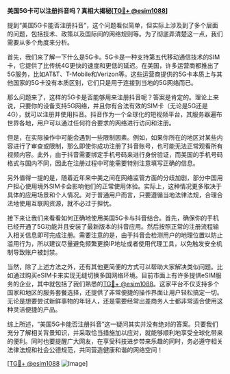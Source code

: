 **美国5G卡可以注册抖音吗？真相大揭秘[[TG💪+ @esim1088](https://t.me/s/esim1088)]**

提到“美国5G卡能否注册抖音”，这个问题看似简单，但实际上涉及到了多个层面的问题，包括技术、政策以及国际间的网络规则等。为了彻底弄清楚这一点，我们需要从多个角度来分析。

首先，我们来了解一下什么是5G卡。5G卡是一种支持第五代移动通信技术的SIM卡，它提供了比传统4G更快的速度和更低的延迟。在美国，许多运营商都推出了5G服务，比如AT&T、T-Mobile和Verizon等。这些运营商提供的5G卡本质上与其他国家的5G卡没有本质区别，它们只是用于连接到当地的5G网络而已。

那么问题来了，这样的5G卡是否能够用来注册抖音呢？答案是肯定的。理论上来说，只要你的设备支持5G网络，并且你有合法有效的SIM卡（无论是5G还是4G），就可以注册并使用抖音。抖音作为一个全球化的短视频平台，其服务器遍布世界各地，用户可以通过任何符合要求的网络进行访问和注册。

但是，在实际操作中可能会遇到一些限制因素。例如，如果你所在的地区对某些内容进行了审查或限制，那么即使你成功注册了抖音账号，也可能无法正常观看所有视频内容。此外，由于抖音需要绑定手机号码来进行身份验证，而美国的手机号码格式与国内不同，因此在注册过程中可能需要特别注意填写正确的信息。

另外值得一提的是，随着近年来中美之间在网络监管方面的分歧加剧，部分中国用户担心使用境外SIM卡会影响他们的正常使用体验。实际上，这种情况更多取决于具体的应用场景和个人情况。对于普通用户而言，只要遵循当地法律法规，合理合法地使用互联网资源，就不必过于担忧。

接下来让我们来看看如何正确地使用美国5G卡与抖音结合。首先，确保你的手机已经开通了5G功能并且安装了最新版本的抖音应用。然后按照正常的注册流程输入相关信息即可完成注册。需要注意的是，由于抖音会检测用户的地理位置以防止滥用行为，所以建议尽量避免频繁更换IP地址或者使用代理工具，以免触发安全机制导致账户被封禁。

当然，除了上述方法之外，还有其他更简便的方式可以帮助大家解决类似问题。比如通过购买eSIM卡来实现无缝切换多国网络环境。目前市面上有许多提供eSIM服务的企业，其中就包括了我们熟悉的[TG💪+ @esim1088](https://t.me/s/esim1088)。这家平台不仅支持多个国家和地区的服务套餐选择，还提供了非常便捷的操作界面让用户轻松搞定一切。无论是想要尝试新鲜事物的年轻人，还是需要经常出差商务人士都非常适合使用这种灵活便捷的产品。

综上所述，“美国5G卡能否注册抖音”这一疑问其实并没有绝对的答案。只要我们充分了解相关背景知识，并采取恰当措施加以应对，就能够顺利地享受全球化带来的便利。同时也要提醒广大网友，在享受科技进步带来乐趣的同时，务必遵守相关法律法规和社会公德规范，共同营造健康和谐的网络空间！

[[TG💪+ @esim1088](https://t.me/s/esim1088) ![Image](https://i.postimg.cc/4NQfJmqS/Snipaste-2025-05-13-00-14-12.png)]
